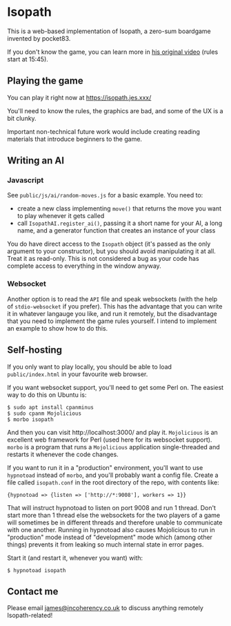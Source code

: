 # Isopath

This is a web-based implementation of Isopath, a zero-sum boardgame invented by pocket83.

If you don't know the game, you can learn more in [his original video](https://www.youtube.com/watch?v=Wz6q03b8R6U&t=15m45s) (rules start at 15:45).

## Playing the game

You can play it right now at https://isopath.jes.xxx/

You'll need to know the rules, the graphics are bad, and some of the UX is a bit clunky.

Important non-technical future work would include creating reading materials that introduce beginners to the game.

## Writing an AI

### Javascript

See `public/js/ai/random-moves.js` for a basic example. You need to:

 * create a new class implementing `move()` that returns the move you want to play whenever it gets called
 * call `IsopathAI.register_ai()`, passing it a short name for your AI, a long name, and a generator
   function that creates an instance of your class

You do have direct access to the `Isopath` object (it's passed as the only argument to your constructor), but
you should avoid manipulating it at all. Treat it as read-only. This is not considered a bug as your code
has complete access to everything in the window anyway.

### Websocket

Another option is to read the `API` file and speak websockets (with the help of `stdio-websocket` if you prefer). This
has the advantage that you can write it in whatever langauge you like, and run it remotely, but the disadvantage that you
need to implement the game rules yourself. I intend to implement an example to show how to do this.

## Self-hosting

If you only want to play locally, you should be able to load `public/index.html` in your favourite web browser.

If you want websocket support, you'll need to get some Perl on. The easiest way to do this on Ubuntu is:

    $ sudo apt install cpanminus
    $ sudo cpanm Mojolicious
    $ morbo isopath

And then you can visit http://localhost:3000/ and play it. `Mojolicious` is an excellent web framework for Perl (used here for
its websocket support). `morbo` is a program that runs a `Mojolicious` application single-threaded and restarts it whenever
the code changes.

If you want to run it in a "production" environment, you'll want to use `hypnotoad` instead of `morbo`, and you'll probably
want a config file. Create a file called `isopath.conf` in the root directory of the repo, with contents like:

    {hypnotoad => {listen => ['http://*:9008'], workers => 1}}

That will instruct hypnotoad to listen on port 9008 and run 1 thread. Don't start more than 1 thread else the websockets
for the two players of a game will sometimes be in different threads and therefore unable to communicate with one another.
Running in hypnotoad also causes Mojolicious to run in "production" mode instead of "development" mode which (among other
things) prevents it from leaking so much internal state in error pages.

Start it (and restart it, whenever you want) with:

    $ hypnotoad isopath

## Contact me

Please email james@incoherency.co.uk to discuss anything remotely Isopath-related!
